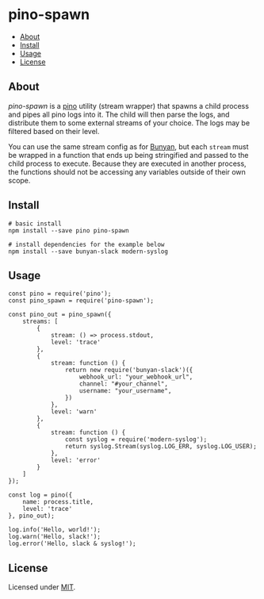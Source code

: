 # pino-spawn

* [About](#about)
* [Install](#install)
* [Usage](#usage)
* [License](#license)


## About

*pino-spawn* is a [pino][pino] utility (stream wrapper) that spawns a child
process and pipes all pino logs into it. The child will then parse the logs, and
distribute them to some external streams of your choice. The logs may be
filtered based on their level.

You can use the same stream config as for [Bunyan][bunyan-streams], but each
`stream` must be wrapped in a function that ends up being stringified and passed
to the child process to execute. Because they are executed in another process,
the functions should not be accessing any variables outside of their own scope.


## Install

```
# basic install
npm install --save pino pino-spawn

# install dependencies for the example below
npm install --save bunyan-slack modern-syslog
```


## Usage

```
const pino = require('pino');
const pino_spawn = require('pino-spawn');

const pino_out = pino_spawn({
    streams: [
        {
            stream: () => process.stdout,
            level: 'trace'
        },
        {
            stream: function () {
                return new require('bunyan-slack')({
                    webhook_url: "your_webhook_url",
                    channel: "#your_channel",
                    username: "your_username",
                })
            },
            level: 'warn'
        },
        {
            stream: function () {
                const syslog = require('modern-syslog');
                return syslog.Stream(syslog.LOG_ERR, syslog.LOG_USER);
            },
            level: 'error'
        }
    ]
});

const log = pino({
    name: process.title,
    level: 'trace'
}, pino_out);

log.info('Hello, world!');
log.warn('Hello, slack!');
log.error('Hello, slack & syslog!');

```


## License

Licensed under [MIT](./LICENSE).


[pino]: https://github.com/pinojs/pino
[bunyan-streams]: https://github.com/trentm/node-bunyan#streams
